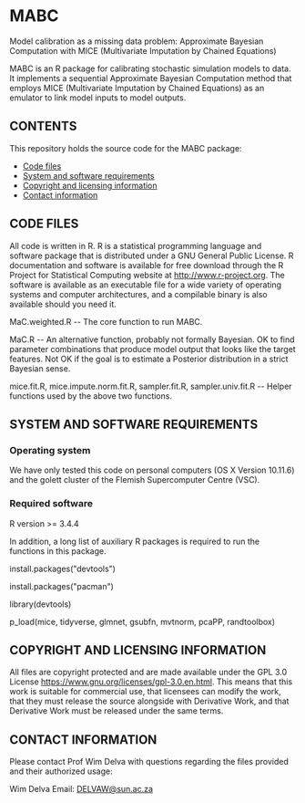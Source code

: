 # MABC
<!-- Created by Wim Delva, 27 November 2018 -->
Model calibration as a missing data problem: Approximate Bayesian Computation
with MICE (Multivariate Imputation by Chained Equations)


MABC is an R package for calibrating stochastic simulation models to data. It
implements a sequential Approximate Bayesian Computation method that employs
MICE (Multivariate Imputation by Chained Equations) as an emulator to link model
inputs to model outputs.

## CONTENTS

This repository holds the source code for the MABC package:

* [Code files](#code-files)
* [System and software requirements](#system-and-software-requirements)
* [Copyright and licensing information](#copyright-and-licensing-information)
* [Contact information](#contact-information)


## CODE FILES 

All code is written in R. R is a statistical programming language and software
package that is distributed under a GNU General Public License. R documentation
and software is available for free download through the R Project for
Statistical Computing website at http://www.r-project.org. The software is
available as an executable file for a wide variety of operating systems and
computer architectures, and a compilable binary is also available should you
need it.

MaC.weighted.R -- The core function to run MABC.

MaC.R -- An alternative function, probably not formally Bayesian. OK to find
parameter combinations that produce model output that looks like the target
features. Not OK if the goal is to estimate a Posterior distribution in a strict
Bayesian sense.

mice.fit.R, mice.impute.norm.fit.R, sampler.fit.R, sampler.univ.fit.R -- Helper
functions used by the above two functions.
  

## SYSTEM AND SOFTWARE REQUIREMENTS

### Operating system

  We have only tested this code on personal computers (OS X Version 10.11.6) and
  the golett cluster of the Flemish Supercomputer Centre (VSC).

### Required software

  R version >= 3.4.4
  
  In addition, a long list of auxiliary R packages is required to run the
  functions in this package.
  
  install.packages("devtools")
  
  install.packages("pacman")
  
  library(devtools)
  
  p_load(mice, tidyverse, glmnet, gsubfn, mvtnorm, pcaPP, randtoolbox)
 

## COPYRIGHT AND LICENSING INFORMATION

All files are copyright protected and are made available under the GPL 3.0
License <https://www.gnu.org/licenses/gpl-3.0.en.html>. This means that this
work is suitable for commercial use, that licensees can modify the work, that
they must release the source alongside with Derivative Work, and that Derivative
Work must be released under the same terms.

## CONTACT INFORMATION

Please contact Prof Wim Delva with questions regarding the files provided and
their authorized usage:

Wim Delva Email: <DELVAW@sun.ac.za>
